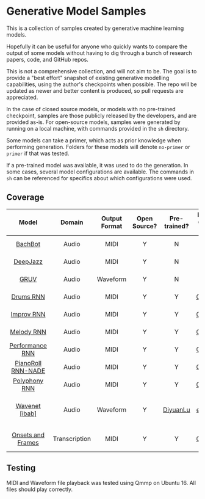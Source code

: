 # Generative Model Samples

This is a collection of samples created by generative machine learning models. 

Hopefully it can be useful for anyone who quickly wants to compare the output of some models without having to dig through a bunch of research papers, code, and GitHub repos. 

This is not a comprehensive collection, and will not aim to be. The goal is to provide a "best effort" snapshot of existing generative modelling capabilities, using the author's checkpoints when possible. The repo will be updated as newer and better content is produced, so pull requests are appreciated. 

In the case of closed source models, or models with no pre-trained checkpoint, samples are those publicly released by the developers, and are provided as-is. For open-source models, samples were generated by running on a local machine, with commands provided in the `sh` directory.  

Some models can take a primer, which acts as prior knowledge when performing generation. Folders for these models will denote `no-primer` or `primer` if that was tested. 

If a pre-trained model was available, it was used to do the generation. In some cases, several model configurations are available. The commands in `sh` can be referenced for specifics about which configurations were used. 

## Coverage

Model | Domain | Output Format | Open Source? | Pre-trained? | Runtime Commit ID | Generation Date | Comments
:------:|:------------:|:---:|:-----:|:---------------:|:---------------------:|:-----------:|:-----------:
[BachBot](https://github.com/feynmanliang/bachbot) | Audio | MIDI | Y | N | - | - | [Source: Soundcloud](https://soundcloud.com/bachbot/twinkle-twinkle-little-star)
[DeepJazz](https://github.com/jisungk/deepjazz) | Audio | MIDI | Y | N | - | - | [Source: Soundcloud](https://soundcloud.com/deepjazz-ai/deepjazz-on-metheny-128-epochs)
[GRUV](https://github.com/MattVitelli/GRUV) | Audio | Waveform | Y | N | - | - | [Source: Youtube](https://www.youtube.com/watch?v=0VTI1BBLydE)
[Drums RNN](https://github.com/tensorflow/magenta/blob/master/magenta/models/drums_rnn) | Audio | MIDI | Y | Y | [0b4b73b](https://github.com/tensorflow/magenta/commit/0b4b73b1d8eb4b5425455da68d0800122cb4d44f) | Mar. 23 '18 |
[Improv RNN](https://github.com/tensorflow/magenta/tree/master/magenta/models/improv_rnn) | Audio | MIDI | Y | Y | [0b4b73b](https://github.com/tensorflow/magenta/commit/0b4b73b1d8eb4b5425455da68d0800122cb4d44f) | Mar. 23 '18 | 
[Melody RNN](https://github.com/tensorflow/magenta/tree/master/magenta/models/melody_rnn) | Audio | MIDI | Y | Y | [0b4b73b](https://github.com/tensorflow/magenta/commit/0b4b73b1d8eb4b5425455da68d0800122cb4d44f) | Mar. 23 '18 |
[Performance RNN](https://github.com/tensorflow/magenta/tree/master/magenta/models/performance_rnn) | Audio | MIDI | Y | Y | [0b4b73b](https://github.com/tensorflow/magenta/commit/0b4b73b1d8eb4b5425455da68d0800122cb4d44f) | Mar. 23 '18 |
[PianoRoll RNN-NADE](https://github.com/tensorflow/magenta/tree/master/magenta/models/pianoroll_rnn_nade) | Audio | MIDI | Y | Y | [0b4b73b](https://github.com/tensorflow/magenta/commit/0b4b73b1d8eb4b5425455da68d0800122cb4d44f) | Mar. 23 '18 |
[Polyphony RNN](https://github.com/tensorflow/magenta/tree/master/magenta/models/polyphony_rnn) | Audio | MIDI | Y | Y | [0b4b73b](https://github.com/tensorflow/magenta/commit/0b4b73b1d8eb4b5425455da68d0800122cb4d44f) | Mar. 23 '18 |
[Wavenet [ibab]](https://github.com/ibab/tensorflow-wavenet) | Audio | Waveform | Y | [DiyuanLu](https://github.com/ibab/tensorflow-wavenet/issues/307) | [e11ad19](https://github.com/ibab/tensorflow-wavenet/commit/e11ad19dccd6a33a182c9d1dea07aa53b9acca55) | Mar. 23 '18 | Tried with conditioning (Speaker#300) & without
[Onsets and Frames](https://github.com/tensorflow/magenta/tree/master/magenta/models/onsets_frames_transcription) | Transcription | MIDI | Y | Y | [0b4b73b](https://github.com/tensorflow/magenta/commit/0b4b73b1d8eb4b5425455da68d0800122cb4d44f) | Mar. 20 '18 | Piano transcription, .wav to .midi

## Testing

MIDI and Waveform file playback was tested using Qmmp on Ubuntu 16. All files should play correctly. 